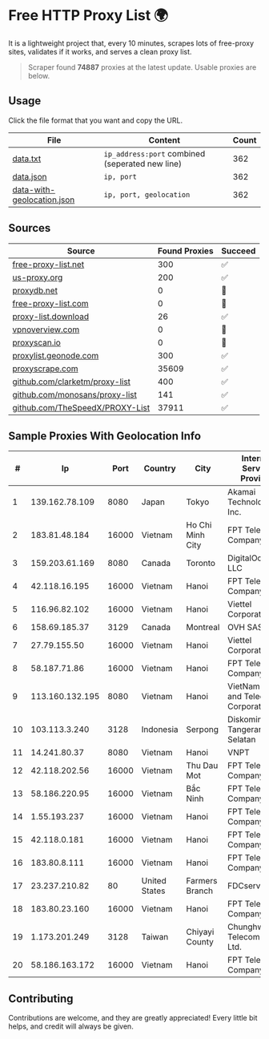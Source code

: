 
# Free HTTP Proxy List 🌍

It is a lightweight project that, every 10 minutes, scrapes lots of free-proxy sites, validates if it works, and serves a clean proxy list.


> Scraper found **74887** proxies at the latest update. Usable proxies are below.

## Usage

Click the file format that you want and copy the URL.


|File|Content|Count|
|----|-------|-----|
|[data.txt](https://raw.githubusercontent.com/themiralay/Proxy-List-World/master/data.txt)|`ip_address:port` combined (seperated new line)|362|
|[data.json](https://raw.githubusercontent.com/themiralay/Proxy-List-World/master/data.json)|`ip, port`|362|
|[data-with-geolocation.json](https://raw.githubusercontent.com/themiralay/Proxy-List-World/master/data-with-geolocation.json)|`ip, port, geolocation`|362|

## Sources

|Source|Found Proxies|Succeed|
|------|-------------|-------|
|[free-proxy-list.net](https://free-proxy-list.net)|300|✅|
|[us-proxy.org](https://www.us-proxy.org)|200|✅|
|[proxydb.net](http://proxydb.net)|0|🚫|
|[free-proxy-list.com](https://free-proxy-list.com/?page=&port=&type%5B%5D=http&type%5B%5D=https&up_time=0&search=Search)|0|🚫|
|[proxy-list.download](https://www.proxy-list.download/HTTP)|26|✅|
|[vpnoverview.com](https://vpnoverview.com/privacy/anonymous-browsing/free-proxy-servers)|0|🚫|
|[proxyscan.io](https://www.proxyscan.io)|0|🚫|
|[proxylist.geonode.com](https://proxylist.geonode.com/api/proxy-list?limit=300&page=1&sort_by=lastChecked&sort_type=desc&protocols=http,https)|300|✅|
|[proxyscrape.com](https://api.proxyscrape.com/v2/?request=displayproxies&protocol=http&timeout=10000&country=all&ssl=all&anonymity=all)|35609|✅|
|[github.com/clarketm/proxy-list](https://raw.githubusercontent.com/clarketm/proxy-list/master/proxy-list-raw.txt)|400|✅|
|[github.com/monosans/proxy-list](https://raw.githubusercontent.com/monosans/proxy-list/main/proxies/http.txt)|141|✅|
|[github.com/TheSpeedX/PROXY-List](https://raw.githubusercontent.com/TheSpeedX/PROXY-List/master/http.txt)|37911|✅|


## Sample Proxies With Geolocation Info

|#|Ip|Port|Country|City|Internet Service Provider|
|-|--|----|-------|----|-------------------------|
|1|139.162.78.109|8080|Japan|Tokyo|Akamai Technologies, Inc.|
|2|183.81.48.184|16000|Vietnam|Ho Chi Minh City|FPT Telecom Company|
|3|159.203.61.169|8080|Canada|Toronto|DigitalOcean, LLC|
|4|42.118.16.195|16000|Vietnam|Hanoi|FPT Telecom Company|
|5|116.96.82.102|16000|Vietnam|Hanoi|Viettel Corporation|
|6|158.69.185.37|3129|Canada|Montreal|OVH SAS|
|7|27.79.155.50|16000|Vietnam|Hanoi|Viettel Corporation|
|8|58.187.71.86|16000|Vietnam|Hanoi|FPT Telecom Company|
|9|113.160.132.195|8080|Vietnam|Hanoi|VietNam Post and Telecom Corporation|
|10|103.113.3.240|3128|Indonesia|Serpong|Diskominfo Tangerang Selatan|
|11|14.241.80.37|8080|Vietnam|Hanoi|VNPT|
|12|42.118.202.56|16000|Vietnam|Thu Dau Mot|FPT Telecom Company|
|13|58.186.220.95|16000|Vietnam|Bắc Ninh|FPT Telecom Company|
|14|1.55.193.237|16000|Vietnam|Hanoi|FPT Telecom Company|
|15|42.118.0.181|16000|Vietnam|Hanoi|FPT Telecom Company|
|16|183.80.8.111|16000|Vietnam|Hanoi|FPT Telecom Company|
|17|23.237.210.82|80|United States|Farmers Branch|FDCservers.net|
|18|183.80.23.160|16000|Vietnam|Hanoi|FPT Telecom Company|
|19|1.173.201.249|3128|Taiwan|Chiyayi County|Chunghwa Telecom Co., Ltd.|
|20|58.186.163.172|16000|Vietnam|Hanoi|FPT Telecom Company|



## Contributing

Contributions are welcome, and they are greatly appreciated! Every
little bit helps, and credit will always be given.

